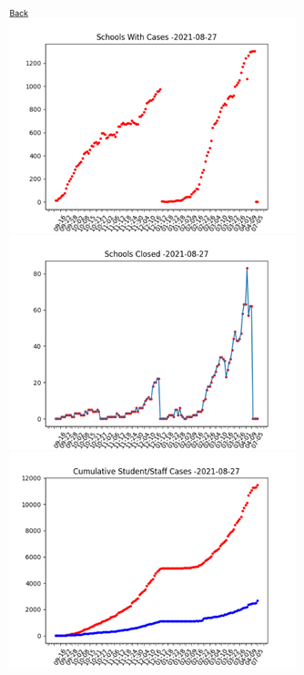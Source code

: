[Back](/index.md)
![Image](/Schools/school1.png)
![Image](/Schools/school2.png)
![Image](/Schools/school3.png)